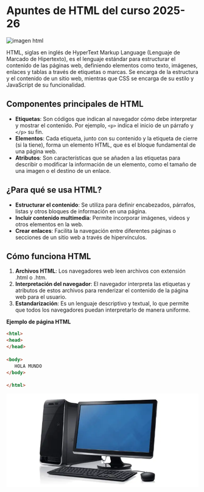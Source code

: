 # Apuntes de HTML del curso 2025-26
![imagen html](https://upload.wikimedia.org/wikipedia/commons/thumb/6/61/HTML5_logo_and_wordmark.svg/500px-HTML5_logo_and_wordmark.svg.png)

HTML, siglas en inglés de HyperText Markup Language (Lenguaje de Marcado de Hipertexto), es el lenguaje estándar para estructurar el contenido de las páginas web, definiendo elementos como texto, imágenes, enlaces y tablas a través de etiquetas o marcas. Se encarga de la estructura y el contenido de un sitio web, mientras que CSS se encarga de su estilo y JavaScript de su funcionalidad. 
## Componentes principales de HTML 
- **Etiquetas**: Son códigos que indican al navegador cómo debe interpretar y mostrar el contenido. Por ejemplo, `<p>` indica el inicio de un párrafo y `</p>` su fin. 
- **Elementos**: Cada etiqueta, junto con su contenido y la etiqueta de cierre (si la tiene), forma un elemento HTML, que es el bloque fundamental de una página web. 
- **Atributos**: Son características que se añaden a las etiquetas para describir o modificar la información de un elemento, como el tamaño de una imagen o el destino de un enlace. 
## ¿Para qué se usa HTML?
- **Estructurar el contenido**: Se utiliza para definir encabezados, párrafos, listas y otros bloques de información en una página. 
- **Incluir contenido multimedia**: Permite incorporar imágenes, videos y otros elementos en la web. 
- **Crear enlaces**: Facilita la navegación entre diferentes páginas o secciones de un sitio web a través de hipervínculos. 
## Cómo funciona HTML
1. **Archivos HTML**: Los navegadores web leen archivos con extensión .html o .htm. 
2. **Interpretación del navegador**: El navegador interpreta las etiquetas y atributos de estos archivos para renderizar el contenido de la página web para el usuario. 
3. **Estandarización**: Es un lenguaje descriptivo y textual, lo que permite que todos los navegadores puedan interpretarlo de manera uniforme. 

**Ejemplo de página HTML**

```html
<html>
<head>
</head>

<body>
   HOLA MUNDO
</body>

</html>

```
![imagen de fondo](images/ordenador.webp) 
